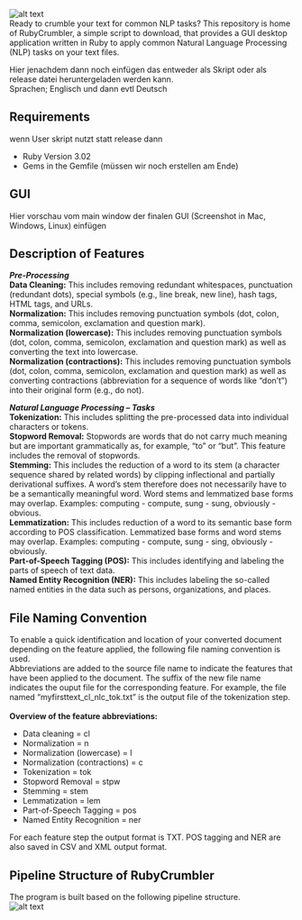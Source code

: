 ![alt text](https://github.com/joh-ga/RubyCrumbler/blob/13828a0252549dff68a03cd30bcacc94fa5a6496/Pipeline/icons/rubycrumbler-logo.png)<br>
Ready to crumble your text for common NLP tasks? This repository is home of RubyCrumbler, a simple script to download, that provides a GUI desktop application written in Ruby to apply common Natural Language Processing (NLP) tasks on your text files.

Hier jenachdem dann noch einfügen das entweder als Skript oder als release datei heruntergeladen werden kann.<br>
Sprachen; Englisch und dann evtl Deutsch<br>

## Requirements
wenn User skript nutzt statt release dann<br>
* Ruby Version 3.02
* Gems in the Gemfile (müssen wir noch erstellen am Ende)

## GUI
Hier vorschau vom main window der finalen GUI (Screenshot in Mac, Windows, Linux) einfügen

## Description of Features
***Pre-Processing***<br>
**Data Cleaning:** This includes removing redundant whitespaces, punctuation (redundant dots), special symbols (e.g., line break, new line), hash tags, HTML tags, and URLs.<br>
**Normalization:** This includes removing punctuation symbols (dot, colon, comma, semicolon, exclamation and question mark).<br>
**Normalization (lowercase):** This includes removing punctuation symbols (dot, colon, comma, semicolon, exclamation and question mark) as well as converting the text into lowercase.<br>
**Normalization (contractions):** This includes removing punctuation symbols (dot, colon, comma, semicolon, exclamation and question mark) as well as converting contractions (abbreviation for a sequence of words like “don’t”) into their original form (e.g., do not).<br>

***Natural Language Processing – Tasks***<br>
**Tokenization:** This includes splitting the pre-processed data into individual characters or tokens.<br>
**Stopword Removal:** Stopwords are words that do not carry much meaning but are important grammatically as, for example, “to” or “but”. This feature includes the removal of stopwords.<br>
**Stemming:** This includes the reduction of a word to its stem (a character sequence shared by related words) by clipping inflectional and partially derivational suffixes. A word’s stem therefore does not necessarily have to be a semantically meaningful word. Word stems and lemmatized base forms may overlap. Examples: computing - compute, sung - sung, obviously - obvious.<br>
**Lemmatization:** This includes reduction of a word to its semantic base form according to POS classification. Lemmatized base forms and word stems may overlap. Examples: computing - compute, sung - sing, obviously - obviously.<br>
**Part-of-Speech Tagging (POS):** This includes identifying and labeling the parts of speech of text data.<br>
**Named Entity Recognition (NER):** This includes labeling the so-called named entities in the data such as persons, organizations, and places.<br>

## File Naming Convention
To enable a quick identification and location of your converted document depending on the feature applied, the following file naming convention is used.<br>
Abbreviations are added to the source file name to indicate the features that have been applied to the document. The suffix of the new file name indicates the ouput file for the corresponding feature. For example, the file named “myfirsttext_cl_nlc_tok.txt” is the output file of the tokenization step.<br><br>
**Overview of the feature abbreviations:**
* Data cleaning = cl
* Normalization = n
* Normalization (lowercase) = l
* Normalization (contractions) = c
* Tokenization = tok
* Stopword Removal = stpw
* Stemming = stem
* Lemmatization = lem
* Part-of-Speech Tagging = pos
* Named Entity Recognition = ner

For each feature step the output format is TXT. POS tagging and NER are also saved in CSV and XML output format.

## Pipeline Structure of RubyCrumbler
The program is built based on the following pipeline structure.<br>
![alt text](https://github.com/joh-ga/RubyCrumbler/blob/ca6c0fb394cb192a6b1c4a035a6f308d1610b2d4/Pipeline/icons/rubycrumbler-pipeline.png)<br>

